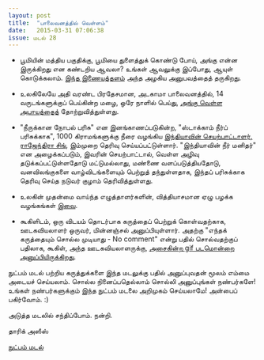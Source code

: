```yaml
---
layout: post
title:  "பாலைவனத்தில் வெள்ளம்"
date:   2015-03-31 07:06:38
issue: மடல் 28
---
```



- பூமியின் மத்திய பகுதிக்கு, பூமியை துளைத்துக் கொண்டு போய், அங்கு என்ன இருக்கிறது என கண்டறிய ஆவலா? உங்கள் ஆவலுக்கு இப்போது, ஆயுள் கொடுக்கலாம். [இந்த இணையத்தளம்](http://www.bbc.com/future/bespoke/story/20150306-journey-to-the-centre-of-earth/index.html) அந்த அழகிய அனுபவத்தைத் தருகிறது.

- உலகிலேயே அதி வரண்ட பிரதேசமான, அடகாமா பாலைவனத்தில், 14 வருடங்களுக்குப் பெய்கின்ற மழை, ஒரே நாளில் பெய்து, [அங்கு வெள்ள அபாயத்தைத்](http://www.washingtonpost.com/blogs/capital-weather-gang/wp/2015/03/27/14-years-worth-of-rain-in-one-day-triggers-deadly-flooding-in-driest-place-on-earth/) தோற்றுவித்துள்ளது. 

- "நீருக்கான நோபல் பரிசு" என இனங்காணப்படுகின்ற, "ஸ்டாக்காம் நீர்ப் பரிசுக்காக", 1000 கிராமங்களுக்கு நீரை வழங்கிய [இந்தியாவின் செயற்பாட்டாளர், ராஜேந்திரா சிங்](http://www.bbc.com/news/science-environment-32002306), இம்முறை தெரிவு செய்யப்பட்டுள்ளார். "இந்தியாவின் நீர் மனிதர்" என அழைக்கப்படும், இவரின் செயற்பாட்டால், வெள்ள அழிவு தடுக்கப்பட்டுள்ளதோடு மட்டுமல்லாது, மண்ணை வளப்படுத்தியதோடு, வனவிலங்குகளை வாழ்விடங்களையும் பெற்றுத் தந்துள்ளதாக, இந்தப் பரிசுக்காக தெரிவு செய்த நடுவர் குழாம் தெரிவித்துள்ளது.

- உலகின் முதன்மை வாய்ந்த எழுத்தாளர்களின், வித்தியாசமான ஏழு பழக்க வழங்கங்கள் [இவை](http://www.clickhole.com/article/7-strange-habits-great-writers-2140?utm_campaign=default&utm_medium=ShareTools&utm_source=twitter).

- கூகிளிடம், ஒரு விடயம் தொடர்பாக கருத்தைப் பெற்றுக் கொள்வதற்காக, ஊடகவியலாளர் ஒருவர், மின்னஞ்சல் அனுப்பியுள்ளார். அதற்கு "எந்தக் கருத்தையும் சொல்ல முடியாது - No comment" என்று பதில் சொல்வதற்குப் பதிலாக, கூகிள், அந்த ஊடகவியலாளருக்கு, [அசைகின்ற gif படமொன்றை அனுப்பியிருக்கிறது](http://www.wired.com/2015/03/google-sends-reporter-gif-instead-no-comment/). 


நுட்பம் மடல் பற்றிய கருத்துக்களை இந்த மடலுக்கு பதில் அனுப்புவதன் மூலம் எம்மை அடையச் செய்யலாம். சொல்ல நினைப்பதெல்லாம் சொல்லி அனுப்புங்கள் நண்பர்களே! உங்கள் நண்பர்களுக்கும் இந்த நுட்பம் மடலை அறிமுகம் செய்யலாமே! அன்பைப் பகிர்வோம். :)

அடுத்த மடலில் சந்திப்போம். நன்றி.

தாரிக் அஸீஸ்

[நுட்பம் மடல்](http://nutpam.org)
